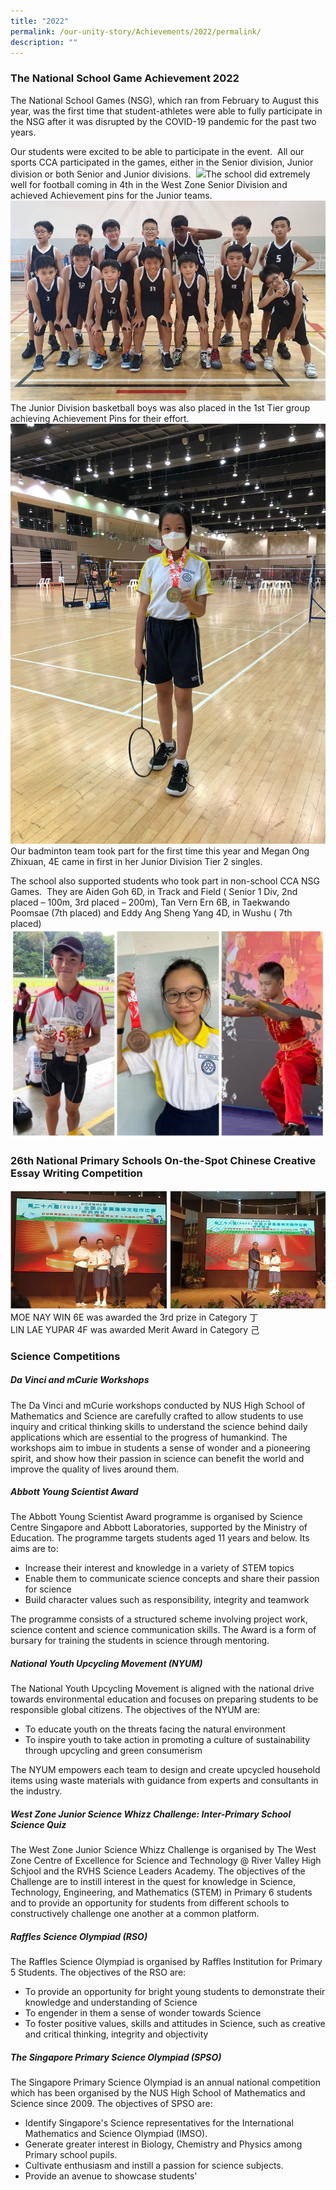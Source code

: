 ```yaml
---
title: "2022"
permalink: /our-unity-story/Achievements/2022/permalink/
description: ""
---
```

### **The National School Game Achievement 2022**
 The National School Games (NSG), which ran from February to August this year, was the first time that student-athletes were able to fully participate in the NSG after it was disrupted by the COVID-19 pandemic for the past two years.

Our students were excited to be able to participate in the event.  All our sports CCA participated in the games, either in the Senior division, Junior division or both Senior and Junior divisions. 
![](/images/Achievements/2022/National%20Games-Football.jpeg)The school did extremely well for football coming in 4th in the West Zone Senior Division and achieved Achievement pins for the Junior teams.  
![](/images/Achievements/2022/National%20Games-Basketball.jpeg)The Junior Division basketball boys was also placed in the 1st Tier group achieving Achievement Pins for their effort. 
![](/images/Achievements/2022/National%20Games-Badminton.jpeg)Our badminton team took part for the first time this year and Megan Ong Zhixuan, 4E came in first in her Junior Division Tier 2 singles.

The school also supported students who took part in non-school CCA NSG Games.  They are Aiden Goh 6D, in Track and Field ( Senior 1 Div, 2nd placed – 100m, 3rd placed – 200m), Tan Vern Ern 6B, in Taekwando Poomsae (7th placed) and Eddy Ang Sheng Yang 4D, in Wushu ( 7th placed)
![](/images/Achievements/2022/National%20Games%20Mix.jpg)

### **26th National Primary Schools On-the-Spot Chinese Creative Essay Writing Competition**
![](/images/Achievements/2022/2022%20CL%20Achievement%20.png)
MOE NAY WIN 6E was awarded the 3rd prize in Category 丁  
LIN LAE YUPAR 4F was awarded Merit Award in Category 己

### **Science Competitions**
##### **Da Vinci and mCurie Workshops**
The Da Vinci and mCurie workshops conducted by NUS High School of Mathematics and Science are carefully crafted to allow students to use inquiry and critical thinking skills to understand the science behind daily applications which are essential to the progress of humankind.
The workshops aim to imbue in students a sense of wonder and a pioneering spirit, and show how their passion in science can benefit the world and improve the quality of lives around them.
##### **Abbott Young Scientist Award**
The Abbott Young Scientist Award programme is organised by Science Centre Singapore and Abbott Laboratories, supported by the Ministry of Education.
The programme targets students aged 11 years and below. Its aims are to:
* Increase their interest and knowledge in a variety of STEM topics
* Enable them to communicate science concepts and share their passion for science
* Build character values such as responsibility, integrity and teamwork

The programme consists of a structured scheme involving project work, science content and science communication skills. The Award is a form of bursary for training the students in science through mentoring. 
##### **National Youth Upcycling Movement (NYUM)**
The National Youth Upcycling Movement is aligned with the national drive towards environmental education and focuses on preparing students to be responsible global citizens. The objectives of the NYUM are: 
* To educate youth on the threats facing the natural environment 
* To inspire youth to take action in promoting a culture of sustainability through upcycling and green consumerism 

The NYUM empowers each team to design and create upcycled household items using waste materials with guidance from experts and consultants in the industry.
##### **West Zone Junior Science Whizz Challenge: Inter-Primary School Science Quiz**
The West Zone Junior Science Whizz Challenge is organised by The West Zone Centre of Excellence for Science and Technology @ River Valley High Schjool and the RVHS Science Leaders Academy.
The objectives of the Challenge are to instill interest in the quest for knowledge in Science, Technology, Engineering, and Mathematics (STEM) in Primary 6 students and to provide an opportunity for students from different schools to constructively challenge one another at a common platform. 
##### **Raffles Science Olympiad (RSO)**
The Raffles Science Olympiad is organised by Raffles Institution for Primary 5 Students. 
The objectives of the RSO are:
* To provide an opportunity for bright young students to demonstrate their knowledge and understanding of Science
* To engender in them a sense of wonder towards Science
* To foster positive values, skills and attitudes in Science, such as creative and critical thinking, integrity and objectivity
##### **The Singapore Primary Science Olympiad (SPSO)**
The Singapore Primary Science Olympiad is an annual national competition which has been organised by the NUS High School of Mathematics and Science since 2009. 
The objectives of SPSO are: 
* Identify Singapore's Science representatives for the International Mathematics and Science Olympiad (IMSO).
* Generate greater interest in Biology, Chemistry and Physics among Primary school pupils.
* Cultivate enthusiasm and instill a passion for science subjects.
* Provide an avenue to showcase students'
